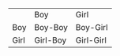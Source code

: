 


<table align="center">
  <tr><td></td><td>Boy</td><td>Girl</td></tr>
  <tr><td>Boy</td><td>Boy-Boy</td><td>Boy-Girl</td></tr>
  <tr><td>Girl</td><td>Girl-Boy</td><td>Girl-Girl</td></tr>
</table>
